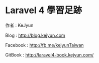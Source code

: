 # Laravel 4 學習足跡

作者 : KeJyun

Blog : http://blog.kejyun.com

Facebook : http://fb.me/kejyunTaiwan

GitBook : http://laravel4-book.kejyun.com/
